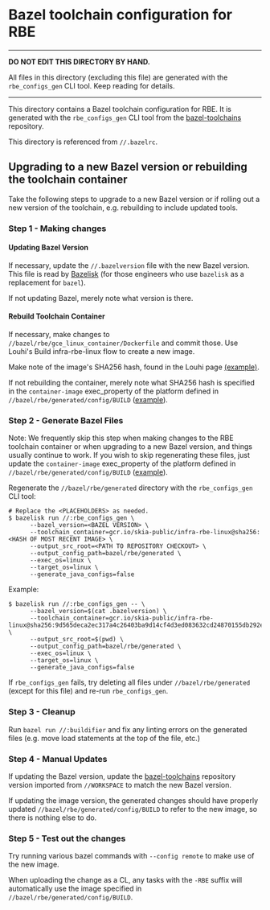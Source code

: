 # Bazel toolchain configuration for RBE

---

**DO NOT EDIT THIS DIRECTORY BY HAND.**

All files in this directory (excluding this file) are generated with the `rbe_configs_gen` CLI
tool. Keep reading for details.

---

This directory contains a Bazel toolchain configuration for RBE. It is generated with the
`rbe_configs_gen` CLI tool from the
[bazel-toolchains](https://github.com/bazelbuild/bazel-toolchains) repository.

This directory is referenced from `//.bazelrc`.

## Upgrading to a new Bazel version or rebuilding the toolchain container

Take the following steps to upgrade to a new Bazel version or if rolling out a new version of the
toolchain, e.g. rebuilding to include updated tools.

### Step 1 - Making changes

#### Updating Bazel Version

If necessary, update the `//.bazelversion` file with the new Bazel version. This file is read by
[Bazelisk](https://github.com/bazelbuild/bazelisk) (for those engineers who use `bazelisk`
as a replacement for `bazel`).

If not updating Bazel, merely note what version is there.

#### Rebuild Toolchain Container

If necessary, make changes to `//bazel/rbe/gce_linux_container/Dockerfile` and commit those.
Use Louhi's Build infra-rbe-linux flow to create a new image.

Make note of the image's SHA256 hash, found in the Louhi page
[(example)](https://louhi.corp.goog/6316342352543744/execution-detail/5660155978317824).

If not rebuilding the container, merely note what SHA256 hash is specified in the `container-image`
exec_property of the platform defined in `//bazel/rbe/generated/config/BUILD`
([example](https://skia.googlesource.com/buildbot/+/bb3604fd9a57bb20d799341b50f616af9e0062d4/bazel/rbe/generated/config/BUILD#43)).

### Step 2 - Generate Bazel Files

Note: We frequently skip this step when making changes to the RBE toolchain container or when
upgrading to a new Bazel version, and things usually continue to work. If you wish to skip
regenerating these files, just update the `container-image` exec_property of the platform defined
in `//bazel/rbe/generated/config/BUILD`
([example](https://skia.googlesource.com/buildbot/+/bb3604fd9a57bb20d799341b50f616af9e0062d4/bazel/rbe/generated/config/BUILD#43)).

Regenerate the `//bazel/rbe/generated` directory with the `rbe_configs_gen` CLI tool:

```
# Replace the <PLACEHOLDERS> as needed.
$ bazelisk run //:rbe_configs_gen \
      --bazel_version=<BAZEL VERSION> \
      --toolchain_container=gcr.io/skia-public/infra-rbe-linux@sha256:<HASH OF MOST RECENT IMAGE> \
      --output_src_root=<PATH TO REPOSITORY CHECKOUT> \
      --output_config_path=bazel/rbe/generated \
      --exec_os=linux \
      --target_os=linux \
      --generate_java_configs=false
```

Example:

```
$ bazelisk run //:rbe_configs_gen -- \
      --bazel_version=$(cat .bazelversion) \
      --toolchain_container=gcr.io/skia-public/infra-rbe-linux@sha256:9d565deca2ec317a4c26403ba9d14cf4d3ed083632cd24870155db292eb4de6b \
      --output_src_root=$(pwd) \
      --output_config_path=bazel/rbe/generated \
      --exec_os=linux \
      --target_os=linux \
      --generate_java_configs=false
```

If `rbe_configs_gen` fails, try deleting all files under `//bazel/rbe/generated` (except for this
file) and re-run `rbe_configs_gen`.

### Step 3 - Cleanup

Run `bazel run //:buildifier` and fix any linting errors on the generated files (e.g. move load
statements at the top of the file, etc.)

### Step 4 - Manual Updates

If updating the Bazel version, update the
[bazel-toolchains](https://github.com/bazelbuild/bazel-toolchains) repository version imported from
`//WORKSPACE` to match the new Bazel version.

If updating the image version, the generated changes should have properly updated
`//bazel/rbe/generated/config/BUILD` to refer to the new image, so there is nothing else to do.

### Step 5 - Test out the changes

Try running various bazel commands with `--config remote` to make use of the new image.

When uploading the change as a CL, any tasks with the `-RBE` suffix will automatically use the
image specified in `//bazel/rbe/generated/config/BUILD`.
